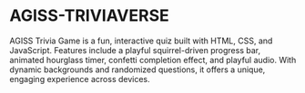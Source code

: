 # AGISS-TRIVIAVERSE
AGISS Trivia Game is a fun, interactive quiz built with HTML, CSS, and JavaScript. Features include a playful squirrel-driven progress bar, animated hourglass timer, confetti completion effect, and playful audio. With dynamic backgrounds and randomized questions, it offers a unique, engaging experience across devices.

